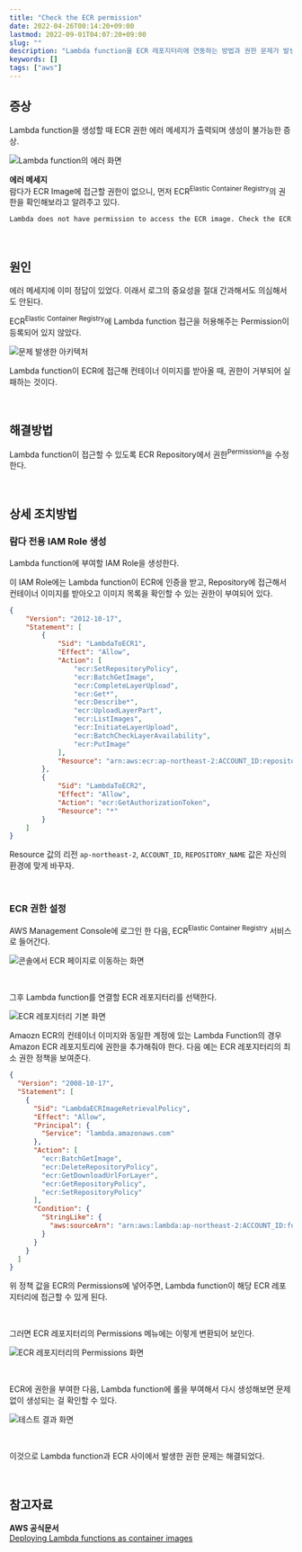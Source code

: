 ```yaml
---
title: "Check the ECR permission"
date: 2022-04-26T00:14:20+09:00
lastmod: 2022-09-01T04:07:20+09:00
slug: ""
description: "Lambda function을 ECR 레포지터리에 연동하는 방법과 권한 문제가 발생했을 때 해결하는 법을 소개합니다."
keywords: []
tags: ["aws"]
---
```


## 증상

Lambda function을 생성할 때 ECR 권한 에러 메세지가 출력되며 생성이 불가능한 증상.

![Lambda function의 에러 화면](./1.png "Lambda function 생성 시 에러 메세지 화면")

**에러 메세지**  
람다가 ECR Image에 접근할 권한이 없으니, 먼저 ECR<sup>Elastic Container Registry</sup>의 권한을 확인해보라고 알려주고 있다.

```bash
Lambda does not have permission to access the ECR image. Check the ECR permissions.
```

&nbsp;

## 원인

에러 메세지에 이미 정답이 있었다. 이래서 로그의 중요성을 절대 간과해서도 의심해서도 안된다.  

ECR<sup>Elastic Container Registry</sup>에 Lambda function 접근을 허용해주는 Permission이 등록되어 있지 않았다.

![문제 발생한 아키텍처](./2.png "ECR과 Lambda 권한 문제가 발생한 아키텍처")

Lambda function이 ECR에 접근해 컨테이너 이미지를 받아올 때, 권한이 거부되어 실패하는 것이다.

&nbsp;

## 해결방법

Lambda function이 접근할 수 있도록 ECR Repository에서 권한<sup>Permissions</sup>을 수정한다.

&nbsp;

## 상세 조치방법

### 람다 전용 IAM Role 생성

Lambda function에 부여할 IAM Role을 생성한다.

이 IAM Role에는 Lambda function이 ECR에 인증을 받고, Repository에 접근해서 컨테이너 이미지를 받아오고 이미지 목록을 확인할 수 있는 권한이 부여되어 있다.

```json
{
    "Version": "2012-10-17",
    "Statement": [
        {
            "Sid": "LambdaToECR1",
            "Effect": "Allow",
            "Action": [
                "ecr:SetRepositoryPolicy",
                "ecr:BatchGetImage",
                "ecr:CompleteLayerUpload",
                "ecr:Get*",
                "ecr:Describe*",
                "ecr:UploadLayerPart",
                "ecr:ListImages",
                "ecr:InitiateLayerUpload",
                "ecr:BatchCheckLayerAvailability",
                "ecr:PutImage"
            ],
            "Resource": "arn:aws:ecr:ap-northeast-2:ACCOUNT_ID:repository/REPOSITORY_NAME"
        },
        {
            "Sid": "LambdaToECR2",
            "Effect": "Allow",
            "Action": "ecr:GetAuthorizationToken",
            "Resource": "*"
        }
    ]
}
```

Resource 값의 리전 `ap-northeast-2`, `ACCOUNT_ID`, `REPOSITORY_NAME` 값은 자신의 환경에 맞게 바꾸자.

&nbsp;

### ECR 권한 설정

AWS Management Console에 로그인 한 다음, ECR<sup>Elastic Container Registry</sup> 서비스로 들어간다.

![콘솔에서 ECR 페이지로 이동하는 화면](./3.gif)

&nbsp;

그후 Lambda function를 연결할 ECR 레포지터리를 선택한다.

![ECR 레포지터리 기본 화면](./4.png "ECR Repository의 권한설정 화면")

Amaozn ECR의 컨테이너 이미지와 동일한 계정에 있는 Lambda Function의 경우 Amazon ECR 레포지토리에 권한을 추가해줘야 한다. 다음 예는 ECR 레포지터리의 최소 권한 정책을 보여준다.

```json
{
  "Version": "2008-10-17",
  "Statement": [
    {
      "Sid": "LambdaECRImageRetrievalPolicy",
      "Effect": "Allow",
      "Principal": {
        "Service": "lambda.amazonaws.com"
      },
      "Action": [
        "ecr:BatchGetImage",
        "ecr:DeleteRepositoryPolicy",
        "ecr:GetDownloadUrlForLayer",
        "ecr:GetRepositoryPolicy",
        "ecr:SetRepositoryPolicy"
      ],
      "Condition": {
        "StringLike": {
          "aws:sourceArn": "arn:aws:lambda:ap-northeast-2:ACCOUNT_ID:function:*"
        }
      }
    }
  ]
}
```

위 정책 값을 ECR의 Permissions에 넣어주면, Lambda function이 해당 ECR 레포지터리에 접근할 수 있게 된다.  

&nbsp;

그러면 ECR 레포지터리의 Permissions 메뉴에는 이렇게 변환되어 보인다.

![ECR 레포지터리의 Permissions 화면](./5.png)

&nbsp;

ECR에 권한을 부여한 다음, Lambda function에 롤을 부여해서 다시 생성해보면 문제없이 생성되는 걸 확인할 수 있다.

![테스트 결과 화면](./6.png "Lambda function이 생성된 화면")

&nbsp;

이것으로 Lambda function과 ECR 사이에서 발생한 권한 문제는 해결되었다.

&nbsp;

## 참고자료

**AWS 공식문서**  
[Deploying Lambda functions as container images](https://docs.aws.amazon.com/lambda/latest/dg/gettingstarted-images.html#gettingstarted-images-permissions)

